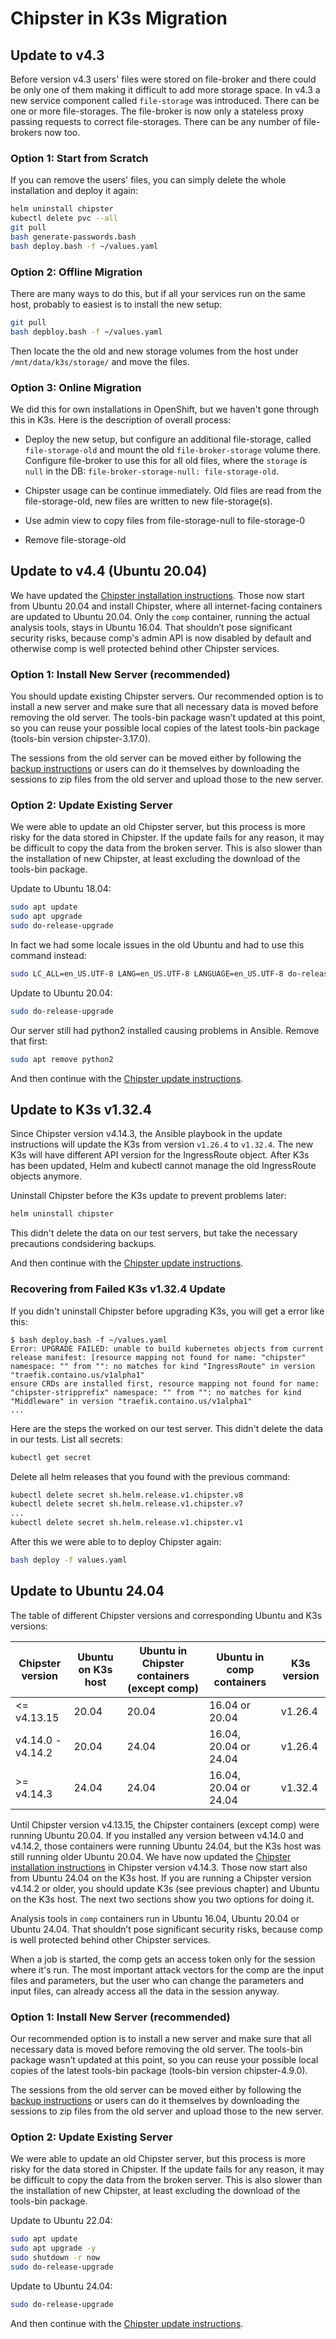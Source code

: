 # Chipster in K3s Migration

## Update to v4.3

Before version v4.3 users' files were stored on file-broker and there could be only one of them making it difficult to add more storage space. In v4.3 a new service component called `file-storage` was introduced. There can be one or more file-storages. The file-broker is now only a stateless proxy passing requests to correct file-storages. There can be any number of file-brokers now too.

### Option 1: Start from Scratch

If you can remove the users' files, you can simply delete the whole installation and deploy it again:

```bash
helm uninstall chipster
kubectl delete pvc --all
git pull
bash generate-passwords.bash
bash deploy.bash -f ~/values.yaml
```

### Option 2: Offline Migration

There are many ways to do this, but if all your services run on the same host, probably to easiest is to install the new setup:

```bash
git pull
bash depbloy.bash -f ~/values.yaml
```

Then locate the the old and new storage volumes from the host under `/mnt/data/k3s/storage/` and move the files.

### Option 3: Online Migration

We did this for own installations in OpenShift, but we haven't gone through this in K3s. Here is the description of overall process:

- Deploy the new setup, but configure an additional file-storage, called `file-storage-old` and mount the old `file-broker-storage` volume there. Configure file-broker to use this for all old files, where the `storage` is `null` in the DB: `file-broker-storage-null: file-storage-old`.

- Chipster usage can be continue immediately. Old files are read from the file-storage-old, new files are written to new file-storage(s).
- Use admin view to copy files from file-storage-null to file-storage-0
- Remove file-storage-old

## Update to v4.4 (Ubuntu 20.04)

We have updated the [Chipster installation instructions](README.md). Those now start from Ubuntu 20.04 and install Chipster, where all internet-facing containers are updated to Ubuntu 20.04. Only the `comp` container, running the actual analysis tools, stays in Ubuntu 16.04. That shouldn’t pose significant security risks, because comp's admin API is now disabled by default and otherwise comp is well protected behind other Chipster services.

### Option 1: Install New Server (recommended)

You should update existing Chipster servers. Our recommended option is to install a new server and make sure that all necessary data is moved before removing the old server. The tools-bin package wasn’t updated at this point, so you can reuse your possible local copies of the latest tools-bin package (tools-bin version chipster-3.17.0).

The sessions from the old server can be moved either by following the [backup instructions](backup.md) or users can do it themselves by downloading the sessions to zip files from the old server and upload those to the new server.

### Option 2: Update Existing Server

We were able to update an old Chipster server, but this process is more risky for the data stored in Chipster. If the update fails for any reason, it may be difficult to copy the data from the broken server. This is also slower than the installation of new Chipster, at least excluding the download of the tools-bin package.

Update to Ubuntu 18.04:

```bash
sudo apt update
sudo apt upgrade
sudo do-release-upgrade
```

In fact we had some locale issues in the old Ubuntu and had to use this command instead:

```bash
sudo LC_ALL=en_US.UTF-8 LANG=en_US.UTF-8 LANGUAGE=en_US.UTF-8 do-release-upgrade
```

Update to Ubuntu 20.04:

```bash
sudo do-release-upgrade
```

Our server still had python2 installed causing problems in Ansible. Remove that first:

```bash
sudo apt remove python2
```

And then continue with the [Chipster update instructions](README.md#Updates).

## Update to K3s v1.32.4

Since Chipster version v4.14.3, the Ansible playbook in the update instructions will update the K3s from version `v1.26.4` to `v1.32.4`. The new K3s will have different API version for the IngressRoute object. After K3s has been updated, Helm and kubectl cannot manage the old IngressRoute objects anymore.

Uninstall Chipster before the K3s update to prevent problems later:

```bash
helm uninstall chipster
```

This didn't delete the data on our test servers, but take the necessary precautions condsidering backups.

And then continue with the [Chipster update instructions](README.md#Updates).

### Recovering from Failed K3s v1.32.4 Update

If you didn't uninstall Chipster before upgrading K3s, you will get a error like this:

```
$ bash deploy.bash -f ~/values.yaml
Error: UPGRADE FAILED: unable to build kubernetes objects from current release manifest: [resource mapping not found for name: "chipster" namespace: "" from "": no matches for kind "IngressRoute" in version "traefik.containo.us/v1alpha1"
ensure CRDs are installed first, resource mapping not found for name: "chipster-stripprefix" namespace: "" from "": no matches for kind "Middleware" in version "traefik.containo.us/v1alpha1"
...
```

Here are the steps the worked on our test server. This didn't delete the data in our tests. List all secrets:

```bash
kubectl get secret
```

Delete all helm releases that you found with the previous command:

```bash
kubectl delete secret sh.helm.release.v1.chipster.v8
kubectl delete secret sh.helm.release.v1.chipster.v7
...
kubectl delete secret sh.helm.release.v1.chipster.v1
```

After this we were able to to deploy Chipster again:

```bash
bash deploy -f values.yaml
```

## Update to Ubuntu 24.04

The table of different Chipster versions and corresponding Ubuntu and K3s versions:

| Chipster version  | Ubuntu on K3s host | Ubuntu in Chipster containers (except comp) | Ubuntu in comp containers | K3s version |
| ----------------- | ------------------ | ------------------------------------------- | ------------------------- | ----------- |
| <= v4.13.15       | 20.04              | 20.04                                       | 16.04 or 20.04            | v1.26.4     |
| v4.14.0 - v4.14.2 | 20.04              | 24.04                                       | 16.04, 20.04 or 24.04     | v1.26.4     |
| >= v4.14.3        | 24.04              | 24.04                                       | 16.04, 20.04 or 24.04     | v1.32.4     |

Until Chipster version v4.13.15, the Chipster containers (except comp) were running Ubuntu 20.04. If you installed any version between v4.14.0 and v4.14.2, those containers were running Ubuntu 24.04, but the K3s host was still running older Ubuntu 20.04. We have now updated the [Chipster installation instructions](README.md) in Chipster version v4.14.3. Those now start also from Ubuntu 24.04 on the K3s host. If you are running a Chipster version v4.14.2 or older, you should update K3s (see previous chapter) and Ubuntu on the K3s host. The next two sections show you two options for doing it.

Analysis tools in `comp` containers run in Ubuntu 16.04, Ubuntu 20.04 or Ubuntu 24.04. That shouldn’t pose significant security risks, because comp is well protected behind other Chipster services.

When a job is started, the comp gets an access token only for the session where it's run. The most important attack vectors for the comp are the input files and parameters, but the user who can change the parameters and input files, can already access all the data in the session anyway.

### Option 1: Install New Server (recommended)

Our recommended option is to install a new server and make sure that all necessary data is moved before removing the old server. The tools-bin package wasn’t updated at this point, so you can reuse your possible local copies of the latest tools-bin package (tools-bin version chipster-4.9.0).

The sessions from the old server can be moved either by following the [backup instructions](backup.md) or users can do it themselves by downloading the sessions to zip files from the old server and upload those to the new server.

### Option 2: Update Existing Server

We were able to update an old Chipster server, but this process is more risky for the data stored in Chipster. If the update fails for any reason, it may be difficult to copy the data from the broken server. This is also slower than the installation of new Chipster, at least excluding the download of the tools-bin package.

Update to Ubuntu 22.04:

```bash
sudo apt update
sudo apt upgrade -y
sudo shutdown -r now
sudo do-release-upgrade
```

Update to Ubuntu 24.04:

```bash
sudo do-release-upgrade
```

And then continue with the [Chipster update instructions](README.md#Updates).
